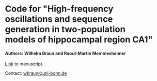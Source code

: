 # Code for "High-frequency oscillations and sequence generation in two-population models of hippocampal region CA1" 
#### Authors: Wilhelm Braun and Raoul-Martin Memmesheimer

[Link]( https://www.biorxiv.org/content/10.1101/2021.06.08.447523v1.abstract) to manuscript.

Contact: wbraun@uni-bonn.de



